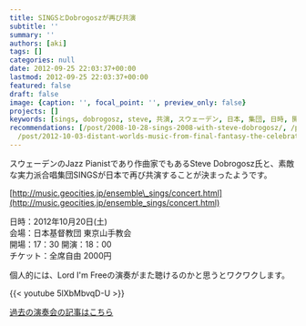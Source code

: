 ```yaml
---
title: SINGSとDobrogoszが再び共演
subtitle: ''
summary: ''
authors: [aki]
tags: []
categories: null
date: 2012-09-25 22:03:37+00:00
lastmod: 2012-09-25 22:03:37+00:00
featured: false
draft: false
image: {caption: '', focal_point: '', preview_only: false}
projects: []
keywords: [sings, dobrogosz, steve, 共演, スウェーデン, 日本, 集団, 日時, 開演, 開場]
recommendations: [/post/2008-10-28-sings-2008-with-steve-dobrogosz/, /post/2011-10-09-jiu-siburinihe-chang-le-pu-womai-tuta/,
  /post/2012-10-03-distant-worlds-music-from-final-fantasy-the-celebrationnotiketutoying-mu-kai-shi/]
---
```

スウェーデンのJazz Pianistであり作曲家でもあるSteve Dobrogosz氏と、素敵な実力派合唱集団SINGSが日本で再び共演することが決まったようです。

[http://music.geocities.jp/ensemble\_sings/concert.html](http://music.geocities.jp/ensemble_sings/concert.html)

日時：2012年10月20日(土)  
会場：日本基督教団 東京山手教会  
開場：17：30 開演：18：00  
チケット：全席自由 2000円

個人的には、Lord I'm Freeの演奏がまた聴けるのかと思うとワクワクします。

{{< youtube 5lXbMbvqD-U >}}

[過去の演奏会の記事はこちら](https://chezo.uno/post/2008-10-28-sings-2008-with-steve-dobrogosz "SINGS 2008 with Steve Dobrogosz")


